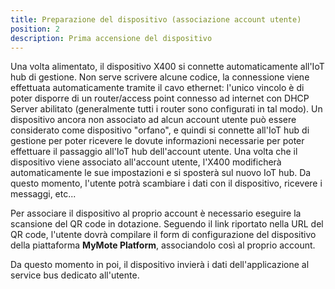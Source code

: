 ```yaml
---
title: Preparazione del dispositivo (associazione account utente)
position: 2
description: Prima accensione del dispositivo
---
```


Una volta alimentato, il dispositivo X400 si connette automaticamente all'IoT hub di gestione. Non serve scrivere alcune codice, la connessione viene effettuata automaticamente tramite il cavo ethernet: l'unico vincolo è di poter disporre di un router/access point connesso ad internet con DHCP Server abilitato (generalmente tutti i router sono configurati in tal modo).
Un dispositivo ancora non associato ad alcun account utente può essere considerato come dispositivo "orfano", e quindi si connette all'IoT hub di gestione per poter ricevere le dovute informazioni necessarie per poter effettuare il passaggio all'IoT hub dell'account utente. Una volta che il dispositivo viene associato all'account utente, l'X400 modificherà automaticamente le sue impostazioni e si sposterà sul nuovo IoT hub. Da questo momento, l'utente potrà scambiare i dati con il dispositivo, ricevere i messaggi, etc...

Per associare il dispositivo al proprio account è necessario eseguire la scansione del QR code in dotazione. Seguendo il link riportato nella URL del QR code, l'utente dovrà compilare il form di configurazione del dispositivo della piattaforma **MyMote Platform**, associandolo così al proprio account.

Da questo momento in poi, il dispositivo invierà i dati dell'applicazione al service bus dedicato all'utente.